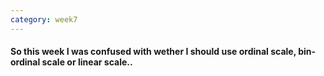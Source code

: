 ```yaml
---
category: week7
---
```


#### So this week I was confused with wether I should use ordinal scale, bin-ordinal scale or linear scale..
